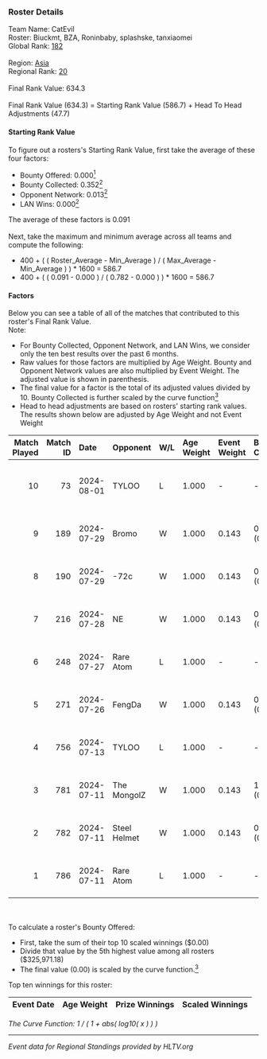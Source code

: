 ### Roster Details<br />
Team Name: CatEvil<br />
Roster: Biuckmt, BZA, Roninbaby, splashske, tanxiaomei<br />
Global Rank: [182](../standings_global.md)<br />
<br />
Region: [Asia]( ../standings_asia.md)<br />
Regional Rank: [20]( ../standings_asia.md)<br />
<br />
Final Rank Value:  634.3<br />
<br />
Final Rank Value (634.3) = Starting Rank Value (586.7) + Head To Head Adjustments (47.7)<br />

#### Starting Rank Value<br />
To figure out a rosters's Starting Rank Value, first take the average of these four factors:<br />
- Bounty Offered: 0.000[<sup>1</sup>](#table2)
- Bounty Collected: 0.352[<sup>2</sup>](#table1)
- Opponent Network: 0.013[<sup>2</sup>](#table1)
- LAN Wins: 0.000[<sup>2</sup>](#table1)

The average of these factors is 0.091<br />
<br />
Next, take the maximum and minimum average across all teams and compute the following:<br />
- 400 + ( ( Roster_Average - Min_Average ) / ( Max_Average - Min_Average ) ) * 1600 = 586.7
- 400 + ( ( 0.091 - 0.000 ) / ( 0.782 - 0.000 ) ) * 1600 = 586.7


#### Factors<br />
Below you can see a table of all of the matches that contributed to this roster's Final Rank Value.<br />
Note:<br />

- For Bounty Collected, Opponent Network, and LAN Wins, we consider only the ten best results over the past 6 months.
- Raw values for those factors are multiplied by Age Weight. Bounty and Opponent Network values are also multiplied by Event Weight. The adjusted value is shown in parenthesis.
- The final value for a factor is the total of its adjusted values divided by 10. Bounty Collected is further scaled by the curve function[<sup>3</sup>](#curveFunction)
- Head to head adjustments are based on rosters' starting rank values. The results shown below are adjusted by Age Weight and not Event Weight
<span id="table1"></span><br />


| Match Played | Match ID | Date       | Opponent     | W/L | Age Weight | Event Weight | Bounty Collected | Opponent Network | LAN Wins  | H2H Adj. | Roster                                         |
| -: | -: | :- | :- | :- | :- | :- | :- | :- | :- | -: | :- |
|           10 |       73 | 2024-08-01 | TYLOO        | L   | 1.000      | -            | -                | -                | -         |   -10.89 | Biuckmt, BZA, Roninbaby, splashske, tanxiaomei |
|            9 |      189 | 2024-07-29 | Bromo        | W   | 1.000      | 0.143        | 0.000 (0.000)    | 0.121 (0.017)    | 0 (0.000) |    10.85 | Biuckmt, BZA, lan, Roninbaby, tanxiaomei       |
|            8 |      190 | 2024-07-29 | -72c         | W   | 1.000      | 0.143        | 0.003 (0.000)    | 0.040 (0.006)    | 0 (0.000) |    16.09 | Biuckmt, BZA, lan, Roninbaby, tanxiaomei       |
|            7 |      216 | 2024-07-28 | NE           | W   | 1.000      | 0.143        | 0.000 (0.000)    | 0.000 (0.000)    | 0 (0.000) |     7.04 | Biuckmt, BZA, lan, Roninbaby, tanxiaomei       |
|            6 |      248 | 2024-07-27 | Rare Atom    | L   | 1.000      | -            | -                | -                | -         |    -8.61 | Biuckmt, BZA, lan, Roninbaby, tanxiaomei       |
|            5 |      271 | 2024-07-26 | FengDa       | W   | 1.000      | 0.143        | 0.000 (0.000)    | 0.000 (0.000)    | 0 (0.000) |     7.12 | Biuckmt, BZA, lan, Roninbaby, tanxiaomei       |
|            4 |      756 | 2024-07-13 | TYLOO        | L   | 1.000      | -            | -                | -                | -         |    -9.85 | Biuckmt, BZA, lan, Roninbaby, tanxiaomei       |
|            3 |      781 | 2024-07-11 | The MongolZ  | W   | 1.000      | 0.143        | 1.000 (0.143)    | 0.745 (0.106)    | 0 (0.000) |    31.46 | Biuckmt, BZA, lan, Roninbaby, tanxiaomei       |
|            2 |      782 | 2024-07-11 | Steel Helmet | W   | 1.000      | 0.143        | 0.006 (0.001)    | 0.000 (0.000)    | 0 (0.000) |    14.24 | Biuckmt, BZA, lan, Roninbaby, tanxiaomei       |
|            1 |      786 | 2024-07-11 | Rare Atom    | L   | 1.000      | -            | -                | -                | -         |    -9.80 | Biuckmt, BZA, lan, Roninbaby, tanxiaomei       |

<br />
<span id="table2"></span><br />
To calculate a roster's Bounty Offered:<br />

- First, take the sum of their top 10 scaled winnings ($0.00)
- Divide that value by the 5th highest value among all rosters ($325,971.18)
- The final value (0.00) is scaled by the curve function.[<sup>3</sup>](#curveFunction)

Top ten winnings for this roster:<br />

| Event Date | Age Weight | Prize Winnings | Scaled Winnings |
| :- | -: | :- | :- |


<span id="curveFunction"></span>_The Curve Function: 1 / ( 1 + abs( log10( x ) ) )_<br />

---
_Event data for Regional Standings provided by HLTV.org_<br />
